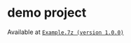 # demo project
Available at [`Example.7z (version 1.0.0)`](https://github.com/40843245/CSharp-Demo-Project/blob/main/built-in%20package/System.Reflection/MethodInfo/code/v1.0.0/Example.7z)
